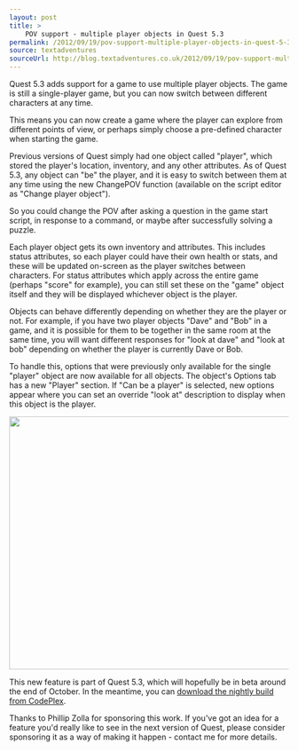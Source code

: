 ```yaml
---
layout: post
title: >
    POV support - multiple player objects in Quest 5.3
permalink: /2012/09/19/pov-support-multiple-player-objects-in-quest-5-3
source: textadventures
sourceUrl: http://blog.textadventures.co.uk/2012/09/19/pov-support-multiple-player-objects-in-quest-5-3/
---
```

Quest 5.3 adds support for a game to use multiple player objects. The game is still a single-player game, but you can now switch between different characters at any time.

This means you can now create a game where the player can explore from different points of view, or perhaps simply choose a pre-defined character when starting the game.

Previous versions of Quest simply had one object called "player", which stored the player's location, inventory, and any other attributes. As of Quest 5.3, any object can "be" the player, and it is easy to switch between them at any time using the new ChangePOV function (available on the script editor as "Change player object").

So you could change the POV after asking a question in the game start script, in response to a command, or maybe after successfully solving a puzzle.

Each player object gets its own inventory and attributes. This includes status attributes, so each player could have their own health or stats, and these will be updated on-screen as the player switches between characters. For status attributes which apply across the entire game (perhaps "score" for example), you can still set these on the "game" object itself and they will be displayed whichever object is the player.

Objects can behave differently depending on whether they are the player or not. For example, if you have two player objects "Dave" and "Bob" in a game, and it is possible for them to be together in the same room at the same time, you will want different responses for "look at dave" and "look at bob" depending on whether the player is currently Dave or Bob.

To handle this, options that were previously only available for the single "player" object are now available for all objects. The object's Options tab has a new "Player" section. If "Can be a player" is selected, new options appear where you can set an override "look at" description to display when this object is the player.

<img class="aligncenter size-full wp-image-1586" title="Object player editor" src="http://textadventuresblog.files.wordpress.com/2012/09/pov1.png" alt="" width="602" height="456" />

This new feature is part of Quest 5.3, which will hopefully be in beta around the end of October. In the meantime, you can <a href="http://quest.codeplex.com/releases/view/77770">download the nightly build from CodePlex</a>.

Thanks to Phillip Zolla for sponsoring this work. If you've got an idea for a feature you'd really like to see in the next version of Quest, please consider sponsoring it as a way of making it happen - contact me for more details.